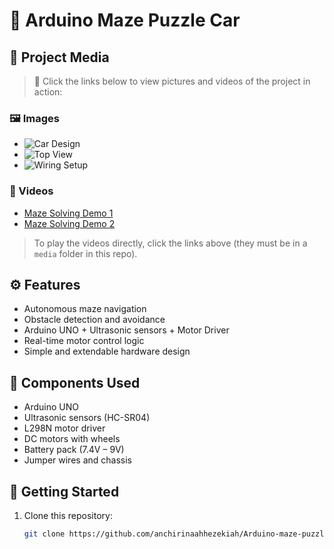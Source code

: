 # 🤖 Arduino Maze Puzzle Car


## 📸 Project Media

> 🔽 Click the links below to view pictures and videos of the project in action:

### 🖼️ Images
- ![Car Design](media/car-design.jpg)
- ![Top View](media/top-view.jpg)
- ![Wiring Setup](media/wiring.jpg)

### 🎥 Videos
- [Maze Solving Demo 1](media/maze-run-1.mp4)
- [Maze Solving Demo 2](media/maze-run-2.mp4)

> To play the videos directly, click the links above (they must be in a `media` folder in this repo).

## ⚙️ Features

- Autonomous maze navigation
- Obstacle detection and avoidance
- Arduino UNO + Ultrasonic sensors + Motor Driver
- Real-time motor control logic
- Simple and extendable hardware design

## 🧰 Components Used

- Arduino UNO
- Ultrasonic sensors (HC-SR04)
- L298N motor driver
- DC motors with wheels
- Battery pack (7.4V – 9V)
- Jumper wires and chassis

## 🚀 Getting Started

1. Clone this repository:
   ```bash
   git clone https://github.com/anchirinaahhezekiah/Arduino-maze-puzzle-car.git

